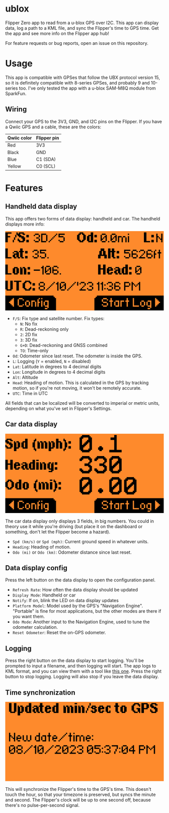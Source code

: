 # ublox
Flipper Zero app to read from a u-blox GPS over I2C. This app can
display data, log a path to a KML file, and sync the Flipper's time to
GPS time. Get the app and see more info on the Flipper app hub!

For feature requests or bug reports, open an issue on this repository.

# Usage
This app is compatible with GPSes that follow the UBX protocol version
15, so it is definitely compatible with 8-series GPSes, and probably 9
and 10-series too. I've only tested the app with a u-blox SAM-M8Q
module from SparkFun. 

## Wiring

Connect your GPS to the 3V3, GND, and I2C pins on the Flipper. If you
have a Qwiic GPS and a cable, these are the colors:

| Qwiic color | Flipper pin |
|-------------|-------------|
| Red         | 3V3         |
| Black       | GND         |
| Blue        | C1 (SDA)    |
| Yellow      | C0 (SCL)    |


# Features
## Handheld data display
This app offers two forms of data display: handheld and car. The
handheld displays more info:

![u-blox app handheld data display](screenshots/data_display_handheld.png)

- `F/S`: Fix type and satellite number. Fix types:
  - `N`: No fix
  - `R`: Dead-reckoning only
  - `2`: 2D fix
  - `3`: 3D fix
  - `G+D`: Dead-reckoning and GNSS combined
  - `TO`: Time-only
- `Od`: Odometer since last reset. The odometer is inside the GPS.
- `L`: Logging (`Y` = enabled, `N` = disabled)
- `Lat`: Latitude in degrees to 4 decimal digits
- `Lon`: Longitude in degrees to 4 decimal digits
- `Alt`: Altitude
- `Head`: Heading of motion. This is calculated in the GPS by
  tracking motion, so if you're not moving, it won't be remotely
  accurate.
- `UTC`: Time in UTC

All fields that can be localized will be converted to imperial or
metric units, depending on what you've set in Flipper's Settings.

## Car data display
![u-blox app car data display](screenshots/data_display_car.png)

The car data display only displays 3 fields, in big numbers. You could
in theory use it while you're driving (but place it on the dashboard
or something, don't let the Flipper become a hazard).

- `Spd (km/s)` or `Spd (mph)`: Current ground speed in whatever units.
- `Heading`: Heading of motion.
- `Odo (mi)` or `Odo (km)`: Odometer distance since last reset.

## Data display config
Press the left button on the data display to open the configuration
panel.

- `Refresh Rate`: How often the data display should be updated
- `Display Mode`: Handheld or car
- `Notify`: If on, blink the LED on data display updates
- `Platform Model`: Model used by the GPS's "Navigation
  Engine". "Portable" is fine for most applications, but the other
  modes are there if you want them.
- `Odo Mode`: Another input to the Navigation Engine, used to tune the
  odometer calculation.
- `Reset Odometer`: Reset the on-GPS odometer.

## Logging
Press the right button on the data display to start logging. You'll be
prompted to input a filename, and then logging will start. The app
logs to KML format, and you can view them with a tool like [this
one](https://www.doogal.co.uk/KmlViewer). Press the right button to
stop logging. Logging will also stop if you leave the data display.

## Time synchronization
![u-blox app time synchronization display](screenshots/sync_time.png)

This will synchronize the Flipper's time to the GPS's time. This
doesn't touch the hour, so that your timezone is preserved, but syncs
the minute and second. The Flipper's clock will be up to one second
off, because there's no pulse-per-second signal.
